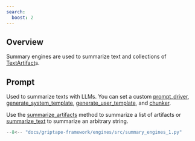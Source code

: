 ```yaml
---
search:
  boost: 2
---
```


## Overview

Summary engines are used to summarize text and collections of [TextArtifact](../../reference/griptape/artifacts/text_artifact.md)s.

## Prompt

Used to summarize texts with LLMs. You can set a custom [prompt_driver](../../reference/griptape/engines/summary/prompt_summary_engine.md#griptape.engines.summary.prompt_summary_engine.PromptSummaryEngine.prompt_driver), [generate_system_template](../../reference/griptape/engines/summary/prompt_summary_engine.md#griptape.engines.summary.prompt_summary_engine.PromptSummaryEngine.generate_system_template), [generate_user_template](../../reference/griptape/engines/summary/prompt_summary_engine.md#griptape.engines.summary.prompt_summary_engine.PromptSummaryEngine.generate_user_template), and [chunker](../../reference/griptape/engines/summary/prompt_summary_engine.md#griptape.engines.summary.prompt_summary_engine.PromptSummaryEngine.chunker).

Use the [summarize_artifacts](../../reference/griptape/engines/summary/prompt_summary_engine.md#griptape.engines.summary.prompt_summary_engine.PromptSummaryEngine.summarize_artifacts) method to summarize a list of artifacts or [summarize_text](../../reference/griptape/engines/summary/base_summary_engine.md#griptape.engines.summary.base_summary_engine.BaseSummaryEngine.summarize_text) to summarize an arbitrary string.

```python
--8<-- "docs/griptape-framework/engines/src/summary_engines_1.py"
```
